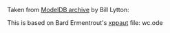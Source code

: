 Taken from [ModelDB archive](https://senselab.med.yale.edu/ModelDB/ShowModel.cshtml?model=76879) 
by Bill Lytton:


This is based on Bard Ermentrout's [xppaut](http://www.math.pitt.edu/~bard/xpp/xpp.html) file: wc.ode
